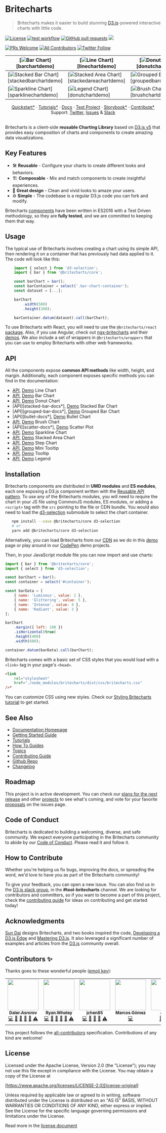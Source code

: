 # Britecharts

> Britecharts makes it easier to build stunning [D3.js][d3]-powered interactive charts with little code.

[![License](https://img.shields.io/badge/License-Apache%202.0-blue.svg)](https://opensource.org/licenses/Apache-2.0) [![test workflow](https://github.com/britecharts/britecharts/actions/workflows/tests.yml/badge.svg)](https://github.com/britecharts/britecharts/actions/workflows/tests.yml) [![GitHub pull requests](https://img.shields.io/github/issues-pr-raw/britecharts/britecharts)](https://github.com/britecharts/britecharts/pulls?q=is%3Apr+is%3Aopen+sort%3Aupdated-desc) [![](https://data.jsdelivr.com/v1/package/npm/britecharts/badge)](https://www.jsdelivr.com/package/npm/britecharts)

[![PRs Welcome](https://img.shields.io/badge/PRs-welcome-brightgreen.svg)](https://github.com/britecharts/britecharts/blob/master/.github/CONTRIBUTING.md) [![All Contributors](https://img.shields.io/badge/all_contributors-8-orange.svg?style=flat-square)](#toc8__anchor) [![Twitter Follow](https://img.shields.io/twitter/follow/britecharts.svg?style=social&label=Follow)](https://twitter.com/Britecharts/followers)

| [![Bar Chart][barchartimg]][barchartdemo] | [![Line Chart][linechartimg]][linechartdemo] | [![Donut Chart][donutchartimg]][donutchartdemo] |
| --- | --- | --- |
| [![Stacked Bar Chart][stackedbarchartimg]][stackedbarchartdemo] | [![Stacked Area Chart][stackedareachartlargeimg]][stackedareachartdemo] | [![Grouped Bar Chart][groupedbarchartimg]][groupedbarchartdemo] |
| [![Sparkline Chart][sparklinechartimg]][sparklinechartdemo] | [![Legend Chart][legendchartimg]][donutchartdemo] | [![Brush Chart][brushchartimg]][brushchartdemo] |

<div align="center">
  <a href="https://britecharts.github.io/britecharts/getting-started.html">Quickstart*</a>
  <span> · </span>
  <a href="https://britecharts.github.io/britecharts/tutorials-index.html">Tutorials*</a>
  <span> · </span>
  <a href="https://britecharts.github.io/britecharts/">Docs</a>
  <span> · </span>
  <a href="https://github.com/britecharts/britecharts-test-project">Test Project</a>
  <span> · </span>
  <a href="https://britecharts.github.io/britecharts/tutorial-kitchen-sink.html">Storybook*</a>
  <span> · </span>
  <a href="https://britecharts.github.io/britecharts/contributor-how-to-guides.html">Contribute*</a>
  <br />
  Support: <a href="https://twitter.com/britecharts">Twitter</a>, <a href="https://github.com/britecharts/britecharts/issues?q=is%3Aissue+is%3Aopen+sort%3Aupdated-desc">Issues</a>
  <span> & </span>
  <a href="https://d3js.slack.com/messages/tools-britecharts/">Slack</a>
</div>
<br/>

Britecharts is a client-side **reusable Charting Library** based on [D3.js v5][d3] that provides easy composition of charts and components to create amazing data visualizations.

## Key Features

-   🛠 **Reusable** - Configure your charts to create different looks and behaviors.
-   🏗 **Composable** - Mix and match components to create insightful experiences.
-   🌈 **Great design** - Clean and vivid looks to amaze your users.
-   ⚙️ **Simple** - The codebase is a regular D3.js code you can fork and modify.

Britecharts [components][storybook] have been written in ES2016 with a Test Driven methodology, so they are **fully tested**, and we are committed to keeping them that way.

## Usage

The typical use of Britecharts involves creating a chart using its simple API, then rendering it on a container that has previously had data applied to it. The code will look like this:

```js
    import { select } from 'd3-selection';
    import { bar } from '@britecharts/core';

    const barChart = bar();
    const barContainer = select('.bar-chart-container');
    const dataset = [...];

    barChart
        .width(500)
        .height(300);

    barContainer.datum(dataset).call(barChart);
```

To use Britecharts with React, you will need to use the `@britecharts/react` [package][react-package*]. Also, if you use Angular, check out [ngx-britecharts][angularwrapper] and their [demos][angularwrapperdemos]. We also include a set of wrappers in `@britecharts/wrappers` that you can use to employ Britecharts with other web frameworks.

## API

All the components expose **common API methods** like width, height, and margin. Additionally, each component exposes specific methods you can find in the documentation:

-   [API][line-docs*], [Demo][linechart-story*] Line Chart
-   [API][bar-docs*], [Demo][barchart-story*] Bar Chart
-   [API][donut-docs*], [Demo][donutchart-story*] Donut Chart
-   [API][stacked-bar-docs*], [Demo][stackedbarchart-story*] Stacked Bar Chart
-   [API][grouped-bar-docs*], [Demo][groupedbarchart-story*] Grouped Bar Chart
-   [API][bullet-docs*], [Demo][bulletchart-story*] Bullet Chart
-   [API][brush-docs*], [Demo][brushchart-story*] Brush Chart
-   [API][scatter-docs*], [Demo][scatterplot-story*] Scatter Plot
-   [API][sparkline-docs*], [Demo][sparklinechart-story*] Sparkline Chart
-   [API][stacked-area-docs*], [Demo][stackedareachart-story*] Stacked Area Chart
-   [API][step-docs*], [Demo][stepchart-story*] Step Chart
-   [API][mini-tooltip-docs*], [Demo][barchart-story*] Mini Tooltip
-   [API][tooltip-docs*], [Demo][linechart-story*] Tooltip
-   [API][legend-docs*], [Demo][donutchart-story*] Legend

## Installation

Britecharts components are distributed in **UMD modules** and **ES modules**, each one exposing a D3.js component written with the [Reusable API pattern][mike-chart]. To use any of the Britecharts modules, you will need to require the chart in your JS file using CommonJS modules, ES modules, or adding a `<script>` tag with the `src` pointing to the file or CDN bundle. You would also need to load the [d3-selection][d3-selection] submodule to select the chart container.

```bash
   npm install --save @britecharts/core d3-selection
   # or
   yarn add @britecharts/core d3-selection
```

Alternatively, you can load Britecharts from our [CDN][cdnhome*] as we do in this [demo][cdndemo*] page or play around in our [CodePen][codependemos] demo projects.

Then, in your JavaScript module file you can now import and use charts:

```js
import { bar } from '@britecharts/core';
import { select } from 'd3-selection';

const barChart = bar();
const container = select('#container');

const barData = [
    { name: 'Luminous', value: 2 },
    { name: 'Glittering', value: 5 },
    { name: 'Intense', value: 4 },
    { name: 'Radiant', value: 3 }
];

barChart
    .margin({ left: 100 })
    .isHorizontal(true)
    .height(400)
    .width(600);

container.datum(barData).call(barChart);
```

Britecharts comes with a basic set of CSS styles that you would load with a `<link>` tag in your page's `<head>`.

```html
<link
    rel="stylesheet"
    href="./node_modules/britecharts/dist/css/britecharts.css"
/>*
```

You can customize CSS using new styles. Check our [Styling Britecharts tutorial][stylingbritecharts*] to get started.

## See Also

-   [Documentation Homepage][docs-homepage*]
-   [Getting Started Guide][gettingstarted*]
-   [Tutorials][tutorialsindex*]
-   [How To Guides][howtoindex*]
-   [Topics][topicsindex*]
-   [Contributing Guide][contributing-guide*]
-   [Github Repo][main-repository]
-   [Changelog][changelog]

## Roadmap

This project is in active development. You can check our [plans for the next release][release4project] and other [projects][github-projects] to see what's coming, and vote for your favorite [proposals][proposals] on the issues page.

## Code of Conduct

Britecharts is dedicated to building a welcoming, diverse, and safe community. We expect everyone participating in the Britecharts community to abide by our [Code of Conduct][code-conduct]. Please read it and follow it.

## How to Contribute

Whether you're helping us fix bugs, improving the docs, or spreading the word, we'd love to have you as part of the Britecharts community!

To give your feedback, you can open a new issue. You can also find us in the [D3.js slack group][d3slack], in the **#tool-britecharts** channel. We are looking for contributors and committers, so if you want to become a part of this project, check the [contributing guide][contributing-guide*] for ideas on contributing and get started today!

## Acknowledgments

[Sun Dai][sunsdribble] designs Britecharts, and two books inspired the code, [Developing a D3.js Edge][d3-edge] and [Mastering D3.js][mastering-d3]. It also leveraged a significant number of examples and articles from the [D3.js][d3] community overall.

## Contributors ✨

Thanks goes to these wonderful people ([emoji key](https://allcontributors.org/docs/en/emoji-key)):

<!-- ALL-CONTRIBUTORS-LIST:START - Do not remove or modify this section -->
<!-- prettier-ignore-start -->
<!-- markdownlint-disable -->
<table class="contributors-table">
  <tr>
    <td align="center"><a href="http://dalerasrorov.github.io/"><img src="https://avatars2.githubusercontent.com/u/9118852?v=4" width="100px;" alt=""/><br /><sub><b>Daler Asrorov</b></sub></a><br /><a href="https://github.com/britecharts/britecharts/commits?author=DalerAsrorov" title="Code">💻</a> <a href="https://github.com/britecharts/britecharts/commits?author=DalerAsrorov" title="Documentation">📖</a> <a href="#ideas-DalerAsrorov" title="Ideas, Planning, & Feedback">🤔</a> <a href="#maintenance-DalerAsrorov" title="Maintenance">🚧</a> <a href="https://github.com/britecharts/britecharts/pulls?q=is%3Apr+reviewed-by%3ADalerAsrorov" title="Reviewed Pull Requests">👀</a> <a href="https://github.com/britecharts/britecharts/commits?author=DalerAsrorov" title="Tests">⚠️</a></td>
    <td align="center"><a href="https://github.com/ryanwholey"><img src="https://avatars0.githubusercontent.com/u/8100360?v=4" width="100px;" alt=""/><br /><sub><b>Ryan Wholey</b></sub></a><br /><a href="https://github.com/britecharts/britecharts/commits?author=ryanwholey" title="Code">💻</a> <a href="https://github.com/britecharts/britecharts/commits?author=ryanwholey" title="Documentation">📖</a> <a href="#ideas-ryanwholey" title="Ideas, Planning, & Feedback">🤔</a> <a href="#maintenance-ryanwholey" title="Maintenance">🚧</a> <a href="https://github.com/britecharts/britecharts/pulls?q=is%3Apr+reviewed-by%3Aryanwholey" title="Reviewed Pull Requests">👀</a> <a href="https://github.com/britecharts/britecharts/commits?author=ryanwholey" title="Tests">⚠️</a></td>
    <td align="center"><a href="https://github.com/jchen85"><img src="https://avatars2.githubusercontent.com/u/14088460?v=4" width="100px;" alt=""/><br /><sub><b>jchen85</b></sub></a><br /><a href="https://github.com/britecharts/britecharts/commits?author=jchen85" title="Code">💻</a> <a href="#ideas-jchen85" title="Ideas, Planning, & Feedback">🤔</a> <a href="#maintenance-jchen85" title="Maintenance">🚧</a> <a href="https://github.com/britecharts/britecharts/pulls?q=is%3Apr+reviewed-by%3Ajchen85" title="Reviewed Pull Requests">👀</a> <a href="https://github.com/britecharts/britecharts/commits?author=jchen85" title="Tests">⚠️</a></td>
    <td align="center"><a href="https://github.com/ImADrafter"><img src="https://avatars3.githubusercontent.com/u/44379989?v=4" width="100px;" alt=""/><br /><sub><b>Marcos Gómez</b></sub></a><br /><a href="https://github.com/britecharts/britecharts/commits?author=ImADrafter" title="Code">💻</a></td>
    <td align="center"><a href="https://github.com/ajdani"><img src="https://avatars1.githubusercontent.com/u/16606530?v=4" width="100px;" alt=""/><br /><sub><b>ajdani</b></sub></a><br /><a href="https://github.com/britecharts/britecharts/issues?q=author%3Aajdani" title="Bug reports">🐛</a> <a href="https://github.com/britecharts/britecharts/commits?author=ajdani" title="Code">💻</a> <a href="#maintenance-ajdani" title="Maintenance">🚧</a></td>
    <td align="center"><a href="https://github.com/shayh"><img src="https://avatars3.githubusercontent.com/u/366321?v=4" width="100px;" alt=""/><br /><sub><b>shayh</b></sub></a><br /><a href="https://github.com/britecharts/britecharts/commits?author=shayh" title="Code">💻</a></td>
  </tr>
</table>

<!-- markdownlint-enable -->
<!-- prettier-ignore-end -->

<!-- ALL-CONTRIBUTORS-LIST:END -->

<!-- ALL-CONTRIBUTORS-LIST:START - Do not remove or modify this section -->
<!-- ALL-CONTRIBUTORS-LIST:END -->

This project follows the [all-contributors](https://allcontributors.org) specification. Contributions of any kind are welcome!

## License

Licensed under the Apache License, Version 2.0 (the "License"); you may not use this file except in compliance with the License. You may obtain a copy of the License at

[https://www.apache.org/licenses/LICENSE-2.0][license-original]

Unless required by applicable law or agreed to in writing, software distributed under the License is distributed on an "AS IS" BASIS, WITHOUT WARRANTIES OR CONDITIONS OF ANY KIND, either express or implied. See the License for the specific language governing permissions and limitations under the License.

Read more in the [license document][britecharts-license]

[d3]: https://d3js.org/
[mike-chart]: https://bost.ocks.org/mike/chart/
[changelog]: https://github.com/britecharts/britecharts/blob/master/CHANGELOG.md
[license-original]: https://www.apache.org/licenses/LICENSE-2.0
[britecharts-license]: https://github.com/britecharts/britecharts/blob/master/LICENSE.md
[d3-edge]: https://bleedingedgepress.com/our-books/developing-a-d3-js-edge/
[mastering-d3]: https://www.packtpub.com/web-development/mastering-d3js
[donut-docs*]: https://britecharts.github.io/britecharts/module-Donut.html
[bar-docs*]: https://britecharts.github.io/britecharts/module-Bar.html
[brush-docs*]: https://britecharts.github.io/britecharts/module-Brush.html
[legend-docs*]: https://britecharts.github.io/britecharts/module-Legend.html
[line-docs*]: https://britecharts.github.io/britecharts/module-Line.html
[mini-tooltip-docs*]: https://britecharts.github.io/britecharts/module-Mini-tooltip.html
[tooltip-docs*]: https://britecharts.github.io/britecharts/module-Tooltip.html
[step-docs*]: https://britecharts.github.io/britecharts/module-Step.html
[sparkline-docs*]: https://britecharts.github.io/britecharts/module-Sparkline.html
[stacked-area-docs*]: https://britecharts.github.io/britecharts/module-Stacked-area.html
[docs-homepage*]: https://britecharts.github.io/britecharts/
[storybook]: https://britecharts.github.io/britecharts/tutorial-kitchen-sink.html*
[main-repository]: https://github.com/britecharts/britecharts
[gettingstarted*]: https://britecharts.github.io/britecharts/getting-started.html
[contributing-guide*]: https://github.com/britecharts/britecharts/blob/master/.github/CONTRIBUTING.md
[d3-selection]: https://github.com/d3/d3-selection
[stacked-bar-docs]: https://britecharts.github.io/britecharts/module-Stacked-bar.html
[grouped-bar-docs]: https://britecharts.github.io/britecharts/module-Grouped-bar.html
[scatter-docs]: https://britecharts.github.io/britecharts/module-Scatter-plot.html
[bullet-docs]: https://britecharts.github.io/britecharts/module-Bullet.html
[cdndemo*]: https://britecharts.github.io/britecharts/cdn.html
[cdnhome*]: https://cdn.jsdelivr.net/npm/britecharts/dist/
[jsbinsandbox]: https://jsbin.com/wativun/3/edit?html,js,output
[codepensandbox]: https://codepen.io/Golodhros/pen/PprGeP?editors=1010
[codependemos]: https://codepen.io/Britecharts/pens/forked/
[angularwrapper]: https://github.com/colapdev/ngx-britecharts
[angularwrapperdemos]: https://colapdev.github.io/ngx-britecharts/
[twitter]: https://twitter.com/britecharts
[sunsdribble]: https://dribbble.com/sundai
[d3slack]: https://d3js.slack.com/messages/tools-britecharts/
[proposals]: https://github.com/britecharts/britecharts/issues?q=is%3Aopen+label%3A%22Type%3A+Feature%22+sort%3Aupdated-desc
[release4project]: https://github.com/britecharts/britecharts/projects/2
[barchart-story*]: https://britecharts.github.io/britecharts/tutorial-bar.html 'Check the Demo'
[linechart-story*]: https://britecharts.github.io/britecharts/tutorial-line.html 'Check the Demo'
[donutchart-story*]: https://britecharts.github.io/britecharts/tutorial-donut.html 'Check the Demo'
[scatterplot-story*]: https://britecharts.github.io/britecharts/tutorial-scatter-plot.html 'Check the Demo'
[sparklinechart-story*]: https://britecharts.github.io/britecharts/tutorial-sparkline.html 'Check the Demo'
[stackedareachart-story*]: https://britecharts.github.io/britecharts/tutorial-stacked-area.html 'Check the Demo'
[stepchart-story*]: https://britecharts.github.io/britecharts/tutorial-step.html 'Check the Demo'
[brushchart-story*]: https://britecharts.github.io/britecharts/tutorial-brush.html 'Check the Demo'
[bulletchart-story*]: https://britecharts.github.io/britecharts/tutorial-bullet.html 'Check the Demo'
[stackedbarchart-story*]: https://britecharts.github.io/britecharts/tutorial-stacked-bar.html 'Check the Demo'
[groupedbarchart-story*]: https://britecharts.github.io/britecharts/tutorial-grouped-bar.html 'Check the Demo'
[stackedarea-story*]: https://britecharts.github.io/britecharts-react/#stacked-area-chart 'Check the Demo'
[stackedareaimg]: https://raw.githubusercontent.com/britecharts/britecharts-react/master/src/docs/images/thumbnails/stacked-area.png
[barchartimg]: https://raw.githubusercontent.com/britecharts/britecharts/master/src/doc/images/thumbnails/bar-chart.png
[linechartimg]: https://raw.githubusercontent.com/britecharts/britecharts/master/src/doc/images/thumbnails/line-chart.png
[donutchartimg]: https://raw.githubusercontent.com/britecharts/britecharts/master/src/doc/images/thumbnails/donut-chart.png
[sparklinechartimg]: https://raw.githubusercontent.com/britecharts/britecharts/master/src/doc/images/thumbnails/sparkline-chart.png
[stackedareachartimg]: https://raw.githubusercontent.com/britecharts/britecharts/master/src/doc/images/thumbnails/stacked-area-chart.png
[stackedareachartlargeimg]: https://raw.githubusercontent.com/britecharts/britecharts/master/src/doc/images/thumbnails/stacked-area-chart-large.png
[stepchartimg]: https://raw.githubusercontent.com/britecharts/britecharts/master/src/doc/images/thumbnails/step-chart.png
[brushchartimg]: https://raw.githubusercontent.com/britecharts/britecharts/master/src/doc/images/thumbnails/brush-chart.png
[stackedbarchartimg]: https://raw.githubusercontent.com/britecharts/britecharts/master/src/doc/images/thumbnails/stacked-bar-chart.png
[groupedbarchartimg]: https://raw.githubusercontent.com/britecharts/britecharts/master/src/doc/images/thumbnails/grouped-bar-chart.png
[legendchartimg]: https://raw.githubusercontent.com/britecharts/britecharts/master/src/doc/images/thumbnails/legend-chart.png
[tutorialsindex*]: http://britecharts.github.io/britecharts/tutorials-index.html
[howtoindex*]: http://britecharts.github.io/britecharts/how-to-index.html
[topicsindex*]: http://britecharts.github.io/britecharts/topics-index.html
[stylingbritecharts*]: http://britecharts.github.io/britecharts/styling-charts.html
[code-conduct]: https://github.com/britecharts/britecharts/blob/master/CODE_OF_CONDUCT.md
[britecharts-react]: https://britecharts.github.io/britecharts-react/
[github-projects]: https://github.com/britecharts/britecharts/projects
[react-package*]: https://github.com/britecharts/britecharts/packages/react
